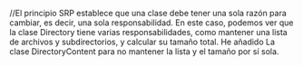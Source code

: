 //El principio SRP establece que una clase debe tener una sola razón para cambiar, es decir, una sola responsabilidad. En este caso, podemos ver que la clase Directory tiene varias responsabilidades, como mantener una lista de archivos y subdirectorios, y calcular su tamaño total. He añadido La clase DirectoryContent para no mantener la lista y el tamaño por sí sola.